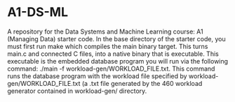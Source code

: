 # A1-DS-ML
A repository for the Data Systems and Machine Learning course: A1 (Managing Data) starter code. In the base directory of the starter code, you must first run make which compiles the main binary target. This turns main.c and connected C files, into a native binary that is executable.  This executable is the embedded database program you will run via the following command: ./main -f workload-gen/WORKLOAD_FILE.txt. This command runs the database program with the workload file specified by workload-gen/WORKLOAD_FILE.txt (a .txt file generated by the 460 workload generator contained in workload-gen/ directory. 
